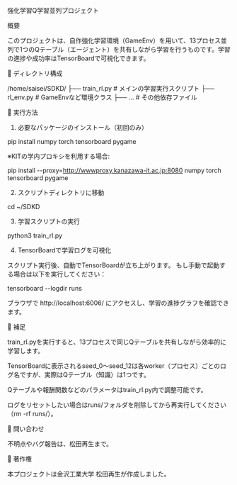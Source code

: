 強化学習Q学習並列プロジェクト

概要

このプロジェクトは、自作強化学習環境（GameEnv）を用いて、13プロセス並列で1つのQテーブル（エージェント）を共有しながら学習を行うものです。学習の進捗や成功率はTensorBoardで可視化できます。

📁 ディレクトリ構成

/home/saisei/SDKD/
├── train_rl.py         # メインの学習実行スクリプト
├── rl_env.py           # GameEnvなど環境クラス
├── ...                 # その他依存ファイル

🚀 実行方法

1. 必要なパッケージのインストール（初回のみ）

pip install numpy torch tensorboard pygame

※KITの学内プロキシを利用する場合:

pip install --proxy=http://wwwproxy.kanazawa-it.ac.jp:8080 numpy torch tensorboard pygame

2. スクリプトディレクトリに移動

cd ~/SDKD

3. 学習スクリプトの実行

python3 train_rl.py

4. TensorBoardで学習ログを可視化

スクリプト実行後、自動でTensorBoardが立ち上がります。
もし手動で起動する場合は以下を実行してください：

tensorboard --logdir runs

ブラウザで http://localhost:6006/ にアクセスし、学習の進捗グラフを確認できます。

🔑 補足

train_rl.pyを実行すると、13プロセスで同じQテーブルを共有しながら効率的に学習します。

TensorBoardに表示されるseed_0〜seed_12は各worker（プロセス）ごとのログ名ですが、実際はQテーブル（知識）は1つです。

Qテーブルや報酬関数などのパラメータはtrain_rl.py内で調整可能です。

ログをリセットしたい場合はruns/フォルダを削除してから再実行してください（rm -rf runs/）。

📧 問い合わせ

不明点やバグ報告は、松田再生まで。

👑 著作権

本プロジェクトは金沢工業大学 松田再生が作成しました。

